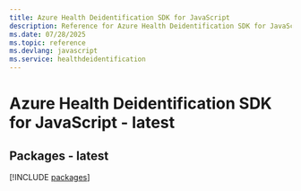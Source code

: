 ```yaml
---
title: Azure Health Deidentification SDK for JavaScript
description: Reference for Azure Health Deidentification SDK for JavaScript
ms.date: 07/28/2025
ms.topic: reference
ms.devlang: javascript
ms.service: healthdeidentification
---
```

# Azure Health Deidentification SDK for JavaScript - latest
## Packages - latest
[!INCLUDE [packages](health-deidentification-index.md)]